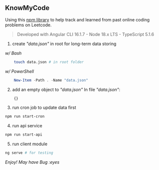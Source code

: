 ## KnowMyCode

Using this [npm library](https://www.npmjs.com/package/leetcode-query) to help track and learned from past online coding problems on Leetcode.

> Developed with Angular CLI 16.1.7 - Node 18.x LTS - TypeScript 5.1.6

1. create _"data.json"_ in root for long-term data storing

_w/ Bash_
```bash
    touch data.json # in root folder
```
_w/ PowerShell_
```powershell
    New-Item -Path . -Name "data.json"
```

2. add an empty object to _"data.json"_
In file  _"data.json"_:
```javascript
    {}
```

3. run cron job to update data first
```bash
npm run start-cron 
```

4. run api service
```bash
npm run start-api 
```

5. run client module
```bash
ng serve # for testing
```

_Enjoy! May have Bug :eyes_
